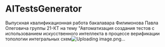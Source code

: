 ﻿# AITestsGenerator
Выпускная квалификационная работа бакалавара Филимонова Павла Олеговича группы 21-КТ на тему "Автоматизация создания тестов с использованием искусственного интеллекта в процессе верификации топологии интегральных схем![Uploading image.png…]()
